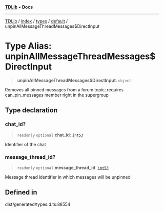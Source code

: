 [**TDLib**](../../../../../../README.md) • **Docs**

***

[TDLib](../../../../../../modules.md) / [index](../../../../../README.md) / [types](../../../README.md) / [default](../README.md) / unpinAllMessageThreadMessages$DirectInput

# Type Alias: unpinAllMessageThreadMessages$DirectInput

> **unpinAllMessageThreadMessages$DirectInput**: `object`

Removes all pinned messages from a forum topic; requires can_pin_messages member right in the supergroup

## Type declaration

### chat\_id?

> `readonly` `optional` **chat\_id**: [`int53`](int53.md)

Identifier of the chat

### message\_thread\_id?

> `readonly` `optional` **message\_thread\_id**: [`int53`](int53.md)

Message thread identifier in which messages will be unpinned

## Defined in

dist/generated/types.d.ts:88554

